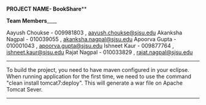 ****************************PROJECT NAME- BookShare******************************

____________________________Team Members________________________________

Aayush Choukse - 009981803 , aayush.choukse@sjsu.edu
Akanksha Nagpal - 010039055 , akanksha.nagpal@sjsu.edu
Apoorva Gupta - 010001043 , apoorva.gupta@sjsu.edu
Ishneet Kaur - 009877764 , ishneet.kaur@sjsu.edu
Rajat Nagpal - 010033829 , rajat.nagpal@sjsu.edu
____________________________________________________________________________

To build the project, you need to have maven configured in your eclipse.
When running application for the first time, we need to use the command 
"clean install tomcat7:deploy". This will generate a war file on Apache 
Tomcat Sever.
_____________________________________________________________________________
